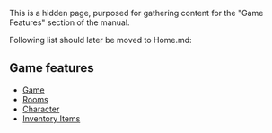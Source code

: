 This is a hidden page, purposed for gathering content for the "Game Features" section of the manual.

Following list should later be moved to Home.md:

## Game features

- [Game](_Feature_Game)
- [Rooms](_Feature_Rooms)
- [Character](_Feature_Character)
- [Inventory Items](_Feature_InventoryItems)
